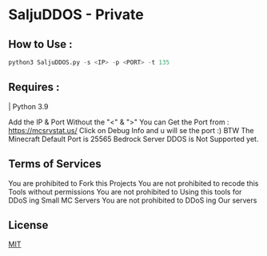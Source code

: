 # SaljuDDOS - Private

## How to Use :

```py
python3 SaljuDDOS.py -s <IP> -p <PORT> -t 135
```

## Requires :
| Python 3.9

Add the IP & Port Without the "<" & ">"
You can Get the Port from : https://mcsrvstat.us/ Click on Debug Info and u will se the port :)
BTW The Minecraft Default Port is 25565
Bedrock Server DDOS is Not Supported yet.

## Terms of Services

You are prohibited to Fork this Projects
You are not prohibited to recode this Tools without permissions
You are not prohibited to Using this tools for DDoS ing Small MC Servers
You are not prohibited to DDoS ing Our servers

## License
[MIT](https://choosealicense.com/licenses/mit/)
